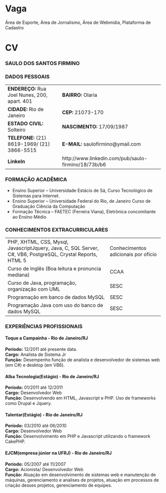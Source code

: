 Vaga
====

Área de Esporte, Área de Jornalismo, Área de Webmidia, Plataforma de Cadastro 

CV
==

<h3>SAULO DOS SANTOS FIRMINO</h3>


<h3>DADOS PESSOAIS</h3>

<table>
	<tr>
		<td><strong>ENDEREÇO:</strong> Rua Joel Nunes, 200, apart. 401</td>
		<td><strong>BAIRRO:</strong> Olaria</td>
	</tr>
	<tr>
		<td><strong>CIDADE:</strong> Rio de Janeiro</td>
		<td><strong>CEP:</strong> 21073-170</td>
	</tr>
	<tr>
		<td><strong>ESTADO CIVIL:</strong> Solteiro</td>				
		<td><strong>NASCIMENTO:</strong> 17/09/1987</td>
	</tr>
	<tr>
		<td><strong>TELEFONE:</strong>	(21) 8619-1969/ (21) 3866-5515</td>
		<td><strong>E-MAIL:</strong> saulofirmino@ymail.com</td>
	</tr>
	<tr>
		<td><strong>LinkeIn</strong></td>
		<td>http://www.linkedin.com/pub/saulo-firmino/18/73b/b6</td>
	</tr>
</table>

<h3>FORMAÇÃO ACADÊMICA</h3>
<ul>
	<li>Ensino Superior – Universidade Estácio de Sá, Curso Tecnológico de Sistemas para Internet.</li>
	<li>Ensino Superior – Universidade Federal do Rio, de Janeiro Curso de Graduação Ciência da Computação</li> 
	<li>Formação Técnica – FAETEC (Ferreira Viana), Eletrônica concomitante ao Ensino Médio</li>
</ul>

<h3>CONHECIMENTOS EXTRACURRICULARES</h3>
<table>
	<tr>
		<td>PHP, XHTML, CSS, Mysql, JavascriptJquery, Java, C, SQL Server, C#, VB6, PostgreSQL, Crystal Reports, HTML 5</td><td>Conhecimentos adicionais por oficio</td>
	</tr>
	<tr>
		<td>Curso de Inglês (Boa leitura e pronuncia mediana)</td><td>CCAA</td>
	</tr>
	<tr>
		<td>Curso de Java, programação, organização com UML</td><td>SESC</td>
	</tr>
	<tr>
		<td>Programação em banco de dados MySQL</td><td>SESC</td>
	</tr>
	<tr>
		<td>Programação Java com uso do banco de dados MySQL</td><td>SESC</td>
	</tr>
</table>

<h3>EXPERIÊNCIAS PROFISSIONAIS</h3>

<h4>Toque a Campainha - Rio de Janeiro/RJ</h4>
<p>
<strong>Período:</strong> 12/2011 até presente data.<br/>
<strong>Cargo:</strong> Analista de Sistema Jr<br/>
<strong>Função:</strong> Desempenho função de analista e desenvolvedor de sistemas web (em C#) e desktop (em VB6).<br/>
</p>
<h4>Alba Tecnologia(Estágio) - Rio de Janeiro/RJ</h4>
<p>
<strong>Período:</strong> 01/2011 até 12/2011<br/>
<strong>Cargo:</strong> Desenvolvedor Web<br/>
<strong>Função:</strong> Desenvolvendo em HTML, Javascript e PHP. Uso de frameworks como Drupal e Jquery.<br/>
</p>
<h4>Talentar(Estágio) - Rio de Janeiro/RJ</h4>
<p>
<strong>Período:</strong> 03/2010 até 06/2010<br/>
<strong>Cargo:</strong> Desenvolvedor Web<br/>
<strong>Função:</strong> Desenvolvimento em PHP e Javascript utilizando o framework CakePHP.<br/>
</p>
<h4>EJCM(empresa júnior na UFRJ) - Rio de Janeiro/RJ</h4>
<p>
<strong>Período:</strong> 05/2007 até 11/2007<br/>
<strong>Cargo:</strong> Acionista/ Desenvolvedor Web<br/>
<strong>Função:</strong> Atuação em desenvolvimento de sistemas web e manutenção de máquinas, gerenciamento e analises de projetos, atuação em processos de criação desses projetos, gerenciamento de equipes.<br/>
</p>

